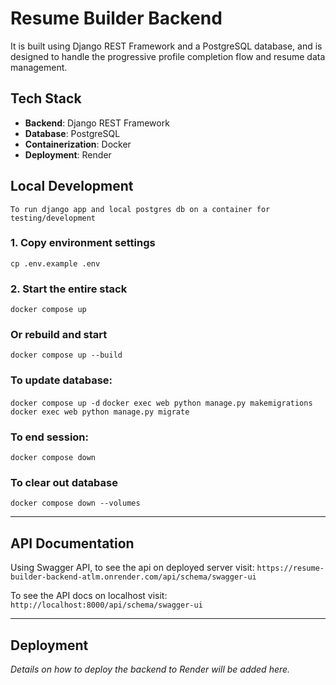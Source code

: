 # Resume Builder Backend

It is built using Django REST Framework and a PostgreSQL database, and is designed to handle the progressive profile completion flow and resume data management.

## Tech Stack

- **Backend**: Django REST Framework
- **Database**: PostgreSQL
- **Containerization**: Docker
- **Deployment**: Render

## Local Development
    To run django app and local postgres db on a container for testing/development

  ### 1. Copy environment settings
  `cp .env.example .env`

  ### 2. Start the entire stack
  `docker compose up`

  ### Or rebuild and start
  `docker compose up --build`

  ### To update database:
  `docker compose up -d`
  `docker exec web python manage.py makemigrations`
  `docker exec web python manage.py migrate`

  ### To end session:
  `docker compose down`

  ### To clear out database
  `docker compose down --volumes`



---

## API Documentation
Using Swagger API, to see the api on deployed server visit: 
  `https://resume-builder-backend-atlm.onrender.com/api/schema/swagger-ui`


To see the API docs on localhost visit:
    `http://localhost:8000/api/schema/swagger-ui`

---

## Deployment

_Details on how to deploy the backend to Render will be added here._
